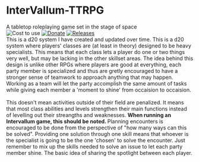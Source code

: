 # InterVallum-TTRPG
A tabletop roleplaying game set in the stage of space
<br>
![Cost to use](https://img.shields.io/badge/price-$0-yellow) [![Donate](https://img.shields.io/badge/donate-paypal-green)](https://www.paypal.com/paypalme/Horologium) [![Releases](https://img.shields.io/github/v/release/H0rologium/InterVallum-TTRPG)](https://github.com/H0rologium/InterVallum-TTRPG/releases)
<br>
This is a d20 system I have created and updated over time. This is a d20 system where players' classes are (at least in theory) designed to be heavy specialists.
This means that each class lets a player do one or two things very well, but may be lacking in the other skillset areas. The idea behind this design is unlike 
other RPGs where players are good at everything, each party member is specialized and thus are gretly encouraged to have a stronger sense of teamwork to approach anything that may happen. Working as a team will let the party accomplish the same amount of tasks while giving each member a 'moment to shine' from occaision to occaision. 
<br><br>
This doesn't mean activities outside of their field are penalized. It means that most class abilities and levels strengthen their main functions instead of levelling out their streangths and weaknesses. <b> When running an Intervallum game, this should be noted. </b> Planning encounters is encouraged to be done from the perspective of "how many ways can this be solved". Providing one solution through one skill means that whoever is the specialist is going to be the one 'chosen' to solve the encounter. Just remember to mix up the skills needed to solve an issue to let each party member shine. The basic idea of sharing the spotlight between each player.
<br><br>
